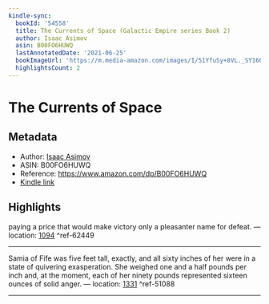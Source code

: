 ```yaml
---
kindle-sync:
  bookId: '54558'
  title: The Currents of Space (Galactic Empire series Book 2)
  author: Isaac Asimov
  asin: B00FO6HUWQ
  lastAnnotatedDate: '2021-06-25'
  bookImageUrl: 'https://m.media-amazon.com/images/I/51YfuSy+8VL._SY160.jpg'
  highlightsCount: 2
---
```

# The Currents of Space
## Metadata
* Author: [Isaac Asimov](https://www.amazon.comundefined)
* ASIN: B00FO6HUWQ
* Reference: https://www.amazon.com/dp/B00FO6HUWQ
* [Kindle link](kindle://book?action=open&asin=B00FO6HUWQ)

## Highlights
paying a price that would make victory only a pleasanter name for defeat. — location: [1094](kindle://book?action=open&asin=B00FO6HUWQ&location=1094) ^ref-62449

---
Samia of Fife was five feet tall, exactly, and all sixty inches of her were in a state of quivering exasperation. She weighed one and a half pounds per inch and, at the moment, each of her ninety pounds represented sixteen ounces of solid anger. — location: [1331](kindle://book?action=open&asin=B00FO6HUWQ&location=1331) ^ref-51088

---
